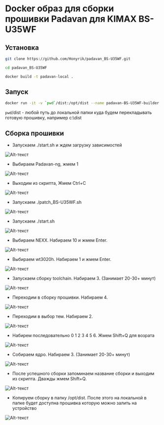 # Docker образ для сборки прошивки Padavan для KIMAX BS-U35WF #
## Установка ##
```bash
git clone https://github.com/Honyrik/padavan_BS-U35WF.git
```
```bash
cd padavan_BS-U35WF
```
```bash
docker build -t padavan-local .
```
## Запуск ##
```bash
docker run -it -v `pwd`/dist:/opt/dist --name padavan-BS-U35WF-builder padavan-local
```
`pwd`/dist - любой путь до локальной папки куда будем перекладывать готовую прошивку, например c:\dist
## Сборка прошивки ##
- Запускаем ./start.sh и ждем загрузку зависимостей

![Alt-текст](screen/1.png)
- Выбираем Padavan-ng, жмем 1

![Alt-текст](screen/2.png)
- Выходим из скрипта, Жмем Ctrl+C

![Alt-текст](screen/3.png)
- Запускаем ./patch_BS-U35WF.sh

![Alt-текст](screen/4.png)
- Запускаем ./start.sh

![Alt-текст](screen/5.png)
- Выбираем NEXX. Набираем 10 и жмем Enter.

![Alt-текст](screen/6.png)
- Выбираем wt3020h. Набираем 1 и жмем Enter.

![Alt-текст](screen/7.png)
- Запускаем сборку toolchain. Набираем 3. (Занимает 20-30+ минут)

![Alt-текст](screen/8.png)
- Переходим в сборку прошивки. Набираем 4.

![Alt-текст](screen/9.png)
- Переходим в выбор тем. Набираем 2.

![Alt-текст](screen/10.png)
- Набирем последовательно 0 1 2 3 4 5 6. Жмем Shift+Q для возрата

![Alt-текст](screen/11.png)
- Собираем ядро. Набираем 3. (Занимает 20-30+ минут)

![Alt-текст](screen/12.png)
- После успешного сборки запоминаем название сборки и выходим из скрипта. Дважды жмем Shift+Q.

![Alt-текст](screen/13.png)
- Копируем сборку в папку /opt/dist. После этого на локальной в папке будет доступна прошивка которую можно залить на устройство

![Alt-текст](screen/14.png)
